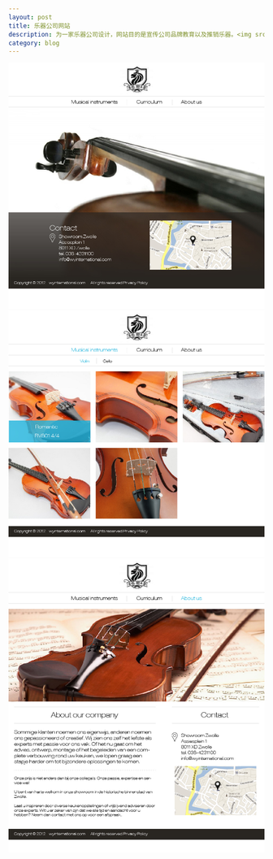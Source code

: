 ```yaml
---
layout: post
title: 乐器公司网站
description: 为一家乐器公司设计，网站目的是宣传公司品牌教育以及推销乐器。<img src="/images/新加波乐器公司/design_1203-01.jpg">
category: blog
---
```


<img src="/images/新加波乐器公司/design_1203-01.jpg">
<img src="/images/新加波乐器公司/design_1203-02.jpg">
<img src="/images/新加波乐器公司/design_1203-04.jpg">
